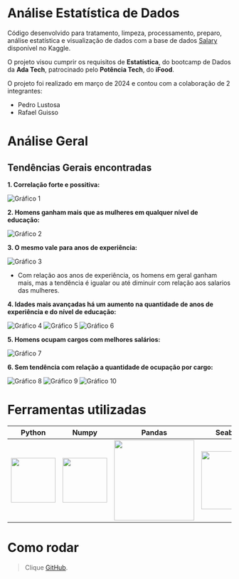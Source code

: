 # Análise Estatística de Dados 

Código desenvolvido para tratamento, limpeza, processamento, preparo, análise estatística e visualização de dados com a base de dados [Salary](https://www.kaggle.com/datasets/mohithsairamreddy/salary-data/data) disponível no Kaggle.  

O projeto visou cumprir os requisitos de **Estatística**, do bootcamp de Dados da **Ada Tech**, patrocinado pelo **Potência Tech**, do **iFood**. 


O projeto foi realizado em março de 2024 e contou com a colaboração de 2 integrantes:
* Pedro Lustosa
* Rafael Guisso


# Análise Geral

## Tendências Gerais encontradas

**1. Correlação forte e possitiva:**

![Gráfico 1](cor_numeric.png)

**2. Homens ganham mais que as mulheres em qualquer nível de educação:**

![Gráfico 2](bar_education_salary_gender.png)

**3. O mesmo vale para anos de experiência:**

![Gráfico 3](bar_yoe_salary_gender.png)

+ Com relação aos anos de experiência, os homens em geral ganham mais, mas a tendência é igualar ou até diminuir com relação aos salarios das mulheres.

**4. Idades mais avançadas há um aumento na quantidade de anos de experiência e do nível de educação:**

![Gráfico 4](buble_age_yoy_education_salary.png)
![Gráfico 5](line_age.png)
![Gráfico 6](line_yoy.png)

**5. Homens ocupam cargos com melhores salários:**

![Gráfico 7](top5job_gender.png)

**6. Sem tendência com relação a quantidade de ocupação por cargo:**

![Gráfico 8](ct_male.png) 
![Gráfico 9](ct_female.png)
![Gráfico 10](ct_others.png)

# Ferramentas utilizadas

| Python | Numpy | Pandas | Seaborn | Matplotlib | Git | 
| ------ | ----- | ------ | ------- | ---------- | --- | 
| <img src="https://s3.dualstack.us-east-2.amazonaws.com/pythondotorg-assets/media/files/python-logo-only.svg" width="100"> | <img src="https://www.svgrepo.com/show/354127/numpy.svg" width="100"> | <img src="https://upload.wikimedia.org/wikipedia/commons/e/ed/Pandas_logo.svg" width="180"> |<img src="https://seaborn.pydata.org/_images/logo-mark-lightbg.svg" width="130"> | <img src="https://upload.wikimedia.org/wikipedia/commons/8/84/Matplotlib_icon.svg" width="110"> | <img src="https://git-scm.com/images/logos/downloads/Git-Icon-1788C.svg" width="100"> |

# Como rodar

> Clique [GitHub](https://github.com/pedrolustosab/Analise_Explorataria_Salarios).

